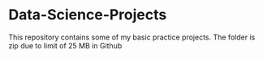 # Data-Science-Projects
This repository contains some of my basic practice projects.
The folder is zip due to limit of 25 MB in Github
